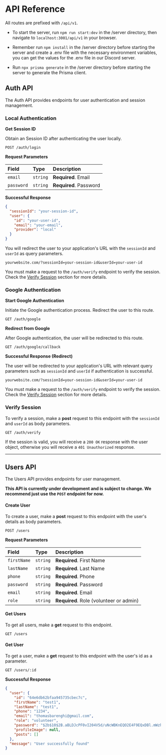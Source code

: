 # API Reference

All routes are prefixed with `/api/v1`.

- To start the server, run `npm run start:dev` in the /server directory, then navigate to `localhost:3001/api/v1` in your browser.

- Remember run `npm install` in the /server directory before starting the server and create a .env file with the necessary environment variables, you can get the values for the .env file in our Discord server.
- Run `npx prisma generate` in the /server directory before starting the server to generate the Prisma client.

## Auth API

The Auth API provides endpoints for user authentication and session management.

### Local Authentication

**Get Session ID**

Obtain an Session ID after authenticating the user locally.

```http
POST /auth/login
```

**Request Parameters**

| Field      | Type     | Description            |
| :--------- | :------- | :--------------------- |
| `email`    | `string` | **Required**. Email    |
| `password` | `string` | **Required**. Password |

**Successful Response**

```json
{
  "sessionId": "your-session-id",
  "user": {
    "id": "your-user-id",
    "email": "your-email",
    "provider": "local"
  }
}
```

You will redirect the user to your application's URL with the `sessionId` and `userId` as query parameters.

```http
yourwebsite.com/?sessionId=your-session-id&userId=your-user-id
```

You must make a request to the `/auth/verify` endpoint to verify the session. Check the [Verify Session](#verify-session) section for more details.

### Google Authentication

**Start Google Authentication**

Initiate the Google authentication process. Redirect the user to this route.

```http
GET /auth/google
```

**Redirect from Google**

After Google authentication, the user will be redirected to this route.

```http
GET /auth/google/callback
```

**Successful Response (Redirect)**

The user will be redirected to your application's URL with relevant query parameters such as `sessionId` and `userId` if authentication is successful.

```http
yourwebsite.com/?sessionId=your-session-id&userId=your-user-id
```

You must make a request to the `/auth/verify` endpoint to verify the session. Check the [Verify Session](#verify-session) section for more details.

### Verify Session

To verify a session, make a **post** request to this endpoint with the `sessionId` and `userId` as body parameters.

```http
GET /auth/verify
```

If the session is valid, you will receive a `200 OK` response with the user object, otherwise you will receive a `401 Unauthorized` response.

---

## Users API

The Users API provides endpoints for user management.

**This API is currently under development and is subject to change. We recommend just use the `POST` endpoint for now.**

#### Create User

To create a user, make a **post** request to this endpoint with the user's details as body parameters.

```http
POST /users
```

**Request Parameters**

| Field       | Type     | Description                             |
| :---------- | :------- | :-------------------------------------- |
| `firstName` | `string` | **Required**. First Name                |
| `lastName`  | `string` | **Required**. Last Name                 |
| `phone`     | `string` | **Required**. Phone                     |
| `password`  | `string` | **Required**. Password                  |
| `email`     | `string` | **Required**. Email                     |
| `role`      | `string` | **Required**. Role (volunteer or admin) |

#### Get Users

To get all users, make a **get** request to this endpoint.

```http
GET /users
```

#### Get User

To get a user, make a **get** request to this endpoint with the user's id as a parameter.

```http
GET /users/:id
```

**Successful Response**

```json
{
  "user": {
    "id": "64e6db62bfaa945735cbec7c",
    "firstName": "test1",
    "lastName": "test1",
    "phone": "1234",
    "email": "thomasbarenghi@gmail.com",
    "role": "volunteer",
    "password": "$2b$10$2B.aBLDJcPF0vI204V5d/uNcWBKnEQO2E4F9EQxDBl.mWzh8oB23W",
    "profileImage": null,
    "posts": []
  },
  "message": "User successfully found"
}
```
